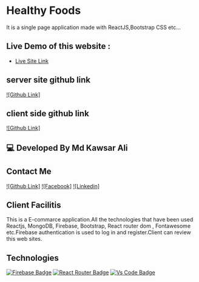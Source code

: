 # Healthy Foods

It is a single page application made with ReactJS,Bootstrap CSS etc...

## Live Demo of this website :

- [Live Site Link](https://healthy-foods-43829.web.app/)

## server site github link
[![Github Link]](https://github.com/kawsaralidev/healthy-foods-server)

## client side github link
[![Github Link]](https://github.com/kawsaralidev/healthy-foods-client)

## 💻 Developed By Md Kawsar Ali
## Contact Me
[![Github Link]](https://github.com/kawsaralidev)
[![Facebook]](https://www.facebook.com/kawsaralidev)
[![Linkedin]](https://www.linkedin.com/in/kawsaralidev/)

## Client Facilitis
This is a E-commarce application.All the technologies that have been used Reactjs, MongoDB, Firebase, Bootstrap, React router dom , Fontawesome etc.Firebase authentication is used to log in and register.Client can review this web sites.
## Technologies
[![Firebase Badge](https://img.shields.io/badge/Firebase-FFCB2B?style=for-the-badge&logo=firebase&logoColor=white)](https://github.com/kawsaralidev)
[![React Router Badge](https://img.shields.io/badge/React_Router-CA4245?style=for-the-badge&logo=react-router&logoColor=white)](https://github.com/kawsaralidev)
[![Vs Code Badge](https://img.shields.io/badge/Visual_Studio_Code-0078D6?style=for-the-badge&logo=visualstudiocode&logoColor=white)](https://github.com/kawsaralidev)

